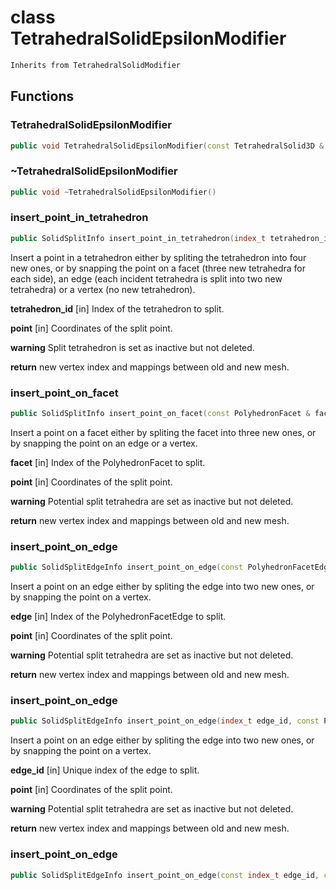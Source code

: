 # class TetrahedralSolidEpsilonModifier


```cpp
Inherits from TetrahedralSolidModifier
```



## Functions

### TetrahedralSolidEpsilonModifier

```cpp
public void TetrahedralSolidEpsilonModifier(const TetrahedralSolid3D & solid, TetrahedralSolidBuilder3D & builder)
```


### ~TetrahedralSolidEpsilonModifier

```cpp
public void ~TetrahedralSolidEpsilonModifier()
```


### insert_point_in_tetrahedron

```cpp
public SolidSplitInfo insert_point_in_tetrahedron(index_t tetrahedron_id, const Point3D & point)
```


 Insert a point in a tetrahedron either by spliting the tetrahedron into four new ones, or by snapping the point on a facet (three new tetrahedra for each side), an edge (each incident tetrahedra is split into two new tetrahedra) or a vertex (no new tetrahedron).

**tetrahedron_id** [in] Index of the tetrahedron to split.

**point** [in] Coordinates of the split point.

**warning** Split tetrahedron is set as inactive but not deleted.

**return** new vertex index and mappings between old and new mesh.

### insert_point_on_facet

```cpp
public SolidSplitInfo insert_point_on_facet(const PolyhedronFacet & facet, const Point3D & point)
```


 Insert a point on a facet either by spliting the facet into three new ones, or by snapping the point on an edge or a vertex.

**facet** [in] Index of the PolyhedronFacet to split.

**point** [in] Coordinates of the split point.

**warning** Potential split tetrahedra are set as inactive but not deleted.

**return** new vertex index and mappings between old and new mesh.

### insert_point_on_edge

```cpp
public SolidSplitEdgeInfo insert_point_on_edge(const PolyhedronFacetEdge & edge, const Point3D & point)
```


 Insert a point on an edge either by spliting the edge into two new ones, or by snapping the point on a vertex.

**edge** [in] Index of the PolyhedronFacetEdge to split.

**point** [in] Coordinates of the split point.

**warning** Potential split tetrahedra are set as inactive but not deleted.

**return** new vertex index and mappings between old and new mesh.

### insert_point_on_edge

```cpp
public SolidSplitEdgeInfo insert_point_on_edge(index_t edge_id, const Point3D & point)
```

 Insert a point on an edge either by spliting the edge into two new ones, or by snapping the point on a vertex.

**edge_id** [in] Unique index of the edge to split.

**point** [in] Coordinates of the split point.

**warning** Potential split tetrahedra are set as inactive but not deleted.

**return** new vertex index and mappings between old and new mesh.

### insert_point_on_edge

```cpp
public SolidSplitEdgeInfo insert_point_on_edge(const index_t edge_id, const Point3D & point)
```




